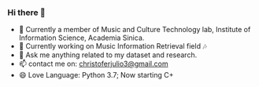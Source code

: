### Hi there 👋
- 🏡 Currently a member of Music and Culture Technology lab, Institute of Information Science, Academia Sinica.
- 🔭 Currently working on Music Information Retrieval field 🎶
- 💬 Ask me anything related to my dataset and research.
- 📫 contact me on: christoferjulio3@gmail.com
- 😄 Love Language: Python 3.7; Now starting C+
